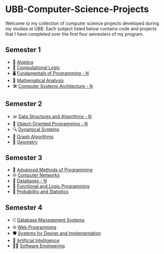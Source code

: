 # UBB-Computer-Science-Projects

Welcome to my collection of computer science projects developed during my studies at UBB. Each subject listed below contains code and projects that I have completed over the first four semesters of my program.

## Semester 1
- 🔢 [Algebra](https://github.com/dllrazvi/Algebra.git) 
- 🧠 [Computational Logic](https://github.com/dllrazvi/Computational-Logic)
- 🖥️ [Fundamentals of Programming - N](https://github.com/dllrazvi/Fundamentals-of-Programming)
- 📐 [Mathematical Analysis](https://github.com/dllrazvi/Mathematical-Analysis)
- 🛠️ [Computer Systems Architecture - N](https://github.com/dllrazvi/Computer-Systems-Architecture)

## Semester 2
- 📊 [Data Structures and Algorithms - N](https://github.com/dllrazvi/Data-Structures-and-Algorithms)
- 🧩 [Object-Oriented Programming - N](https://github.com/dllrazvi/Object-Oriented-Programming)
- 🔍 [Dynamical Systems](#)
- 🔗 [Graph Algorithms](#)
- 📏 [Geometry](#)

## Semester 3
- 🚀 [Advanced Methods of Programming](#)
- 🌐 [Computer Networks](#)
- 💾 [Databases - N](https://github.com/dllrazvi/Databases)
- 🧬 [Functional and Logic Programming](#)
- 🎲 [Probability and Statistics](#)

## Semester 4
- 🗄️ [Database Management Systems](#)
- 🌐 [Web Programming](#)
- 🛡️ [Systems for Design and Implementation](#)
- 🤖 [Artificial Intelligence](#)
- 🧑‍💻 [Software Engineering](#)
